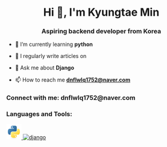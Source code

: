 <h1 align="center">Hi 👋, I'm Kyungtae Min</h1>
<h3 align="center">Aspiring backend developer from Korea</h3>

- 🌱 I’m currently learning **python**
 
- 📝 I regularly write articles on 

- 💬 Ask me about **Django**  

- 📫 How to reach me **dnflwlq1752@naver.com**

<h3 align="left">Connect with me: dnflwlq1752@naver.com</h3>
<p align="left">
</p> 

<h3 align="left">Languages and Tools:</h3>
<p align="left"> <a href="https://www.python.org" target="_blank" rel="noreferrer"> <img src="https://raw.githubusercontent.com/devicons/devicon/master/icons/python/python-original.svg" alt="python" width="40" height="40"/> </a> <a href="https://www.djangoproject.com/" target="_blank" rel="noreferrer"> <img src="https://cdn.worldvectorlogo.com/logos/django.svg" alt="django" width="40" height="40"/> </a> </p>
